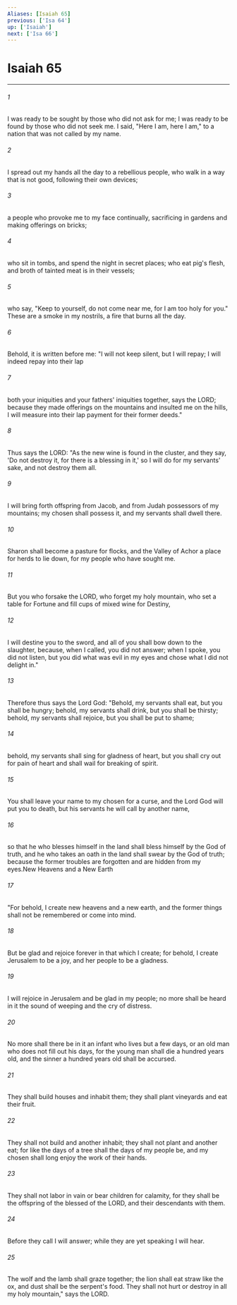 ```yaml
---
Aliases: [Isaiah 65]
previous: ['Isa 64']
up: ['Isaiah']
next: ['Isa 66']
---
```

# Isaiah 65

***

 

###### 1 
I was ready to be sought by those who did not ask for me; 
 I was ready to be found by those who did not seek me. 
 I said, "Here I am, here I am," 
 to a nation that was not called by my name. 
 
 

###### 2 
I spread out my hands all the day 
 to a rebellious people, 
 who walk in a way that is not good, 
 following their own devices; 
 
 

###### 3 
a people who provoke me 
 to my face continually, 
 sacrificing in gardens 
 and making offerings on bricks; 
 
 

###### 4 
who sit in tombs, 
 and spend the night in secret places; 
 who eat pig's flesh, 
 and broth of tainted meat is in their vessels; 
 
 

###### 5 
who say, "Keep to yourself, 
 do not come near me, for I am too holy for you." 
 These are a smoke in my nostrils, 
 a fire that burns all the day. 
 
 

###### 6 
Behold, it is written before me: 
 "I will not keep silent, but I will repay; 
 I will indeed repay into their lap 
 
 

###### 7 
both your iniquities and your fathers' iniquities together, 
 says the LORD; 
 because they made offerings on the mountains 
 and insulted me on the hills, 
 I will measure into their lap 
 payment for their former deeds."
 
 

###### 8 
Thus says the LORD: 
 "As the new wine is found in the cluster, 
 and they say, 'Do not destroy it, 
 for there is a blessing in it,' 
 so I will do for my servants' sake, 
 and not destroy them all. 
 
 

###### 9 
I will bring forth offspring from Jacob, 
 and from Judah possessors of my mountains; 
 my chosen shall possess it, 
 and my servants shall dwell there. 
 
 

###### 10 
Sharon shall become a pasture for flocks, 
 and the Valley of Achor a place for herds to lie down, 
 for my people who have sought me. 
 
 

###### 11 
But you who forsake the LORD, 
 who forget my holy mountain, 
 who set a table for Fortune 
 and fill cups of mixed wine for Destiny, 
 
 

###### 12 
I will destine you to the sword, 
 and all of you shall bow down to the slaughter, 
 because, when I called, you did not answer; 
 when I spoke, you did not listen, 
 but you did what was evil in my eyes 
 and chose what I did not delight in."
 
 

###### 13 
Therefore thus says the Lord God: 
 "Behold, my servants shall eat, 
 but you shall be hungry; 
 behold, my servants shall drink, 
 but you shall be thirsty; 
 behold, my servants shall rejoice, 
 but you shall be put to shame; 
 
 

###### 14 
behold, my servants shall sing for gladness of heart, 
 but you shall cry out for pain of heart 
 and shall wail for breaking of spirit. 
 
 

###### 15 
You shall leave your name to my chosen for a curse, 
 and the Lord God will put you to death, 
 but his servants he will call by another name, 
 
 

###### 16 
so that he who blesses himself in the land 
 shall bless himself by the God of truth, 
 and he who takes an oath in the land 
 shall swear by the God of truth; 
 because the former troubles are forgotten 
 and are hidden from my eyes.New Heavens and a New Earth
 
 

###### 17 
"For behold, I create new heavens 
 and a new earth, 
 and the former things shall not be remembered 
 or come into mind. 
 
 

###### 18 
But be glad and rejoice forever 
 in that which I create; 
 for behold, I create Jerusalem to be a joy, 
 and her people to be a gladness. 
 
 

###### 19 
I will rejoice in Jerusalem 
 and be glad in my people; 
 no more shall be heard in it the sound of weeping 
 and the cry of distress. 
 
 

###### 20 
No more shall there be in it 
 an infant who lives but a few days, 
 or an old man who does not fill out his days, 
 for the young man shall die a hundred years old, 
 and the sinner a hundred years old shall be accursed. 
 
 

###### 21 
They shall build houses and inhabit them; 
 they shall plant vineyards and eat their fruit. 
 
 

###### 22 
They shall not build and another inhabit; 
 they shall not plant and another eat; 
 for like the days of a tree shall the days of my people be, 
 and my chosen shall long enjoy the work of their hands. 
 
 

###### 23 
They shall not labor in vain 
 or bear children for calamity, 
 for they shall be the offspring of the blessed of the LORD, 
 and their descendants with them. 
 
 

###### 24 
Before they call I will answer; 
 while they are yet speaking I will hear. 
 
 

###### 25 
The wolf and the lamb shall graze together; 
 the lion shall eat straw like the ox, 
 and dust shall be the serpent's food. 
 They shall not hurt or destroy 
 in all my holy mountain," 
 says the LORD.
 
